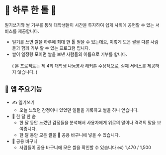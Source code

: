 
# 🍚  하루 한 톨  🍚


일기쓰기와 쌀 기부를 통해
대학생들이 시간을 투자하여 쉽게 사회에 공헌할 수 있는 서비스를 제공합니다.

+ 일기를 쓰면 쌀을 하루에 최대 한 톨 얻을 수 있는데요, 이렇게 모은 쌀을 다른 사람들과 함께 기부 할 수 있는 프로그램 입니다.
+ 쌀이 일정량 모이면 쌀을 보낸 사람들의 이름으로 기부를 합니다. 
</br></br>( 본 프로젝트는 제 4회 대학생 나눔봉사 해커톤 수상작으로, 실제 서비스를 제공하지 않습니다. )



## 📱 앱 주요기능

* ✍️ 일기쓰기 
  * 오늘 느꼈던 감정이나 있었던 일들을 기록하고 쌀을 하나 얻습니다.
* 🥄 한 달 한 숟  
  * 한 달 동안 느꼈던 감정들을 분석해서 사용자에게 위로의 말이나 격려의 말을 보여줍니다.
  * 한 달 동안 모은 쌀을 🧺 공용 바구니에 넣을 수 있습니다.
* 🧺 공용 바구니
  * 사람들이 공용 바구니에 모은 쌀을 확인할 수 있습니다 ex) 1,470 / 1,500


